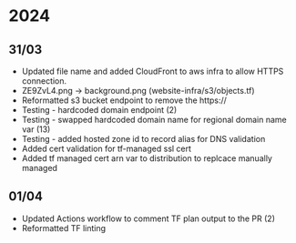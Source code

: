 # 2024

## 31/03 

- Updated file name and added CloudFront to aws infra to allow HTTPS connection.
- ZE9ZvL4.png -> background.png (website-infra/s3/objects.tf) 
- Reformatted s3 bucket endpoint to remove the https:// 
- Testing - hardcoded domain endpoint (2)
- Testing - swapped hardcoded domain name for regional domain name var (13)
- Testing - added hosted zone id to record alias for DNS validation 
- Added cert validation for tf-managed ssl cert
- Added tf managed cert arn var to distribution to replcace manually managed 

## 01/04
    
- Updated Actions workflow to comment TF plan output to the PR (2)
- Reformatted TF linting
